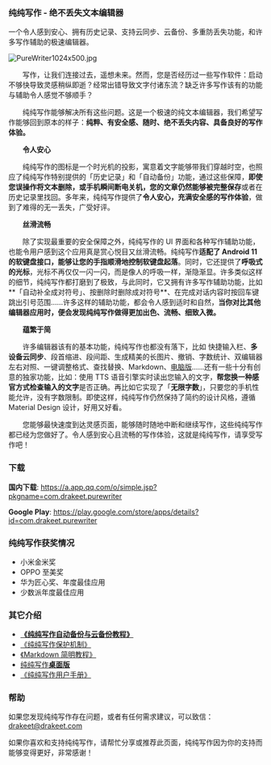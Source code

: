 ### 纯纯写作 - 绝不丢失文本编辑器

一个令人感到安心、拥有历史记录、支持云同步、云备份、多重防丢失功能，和许多写作辅助的极速编辑器。

![PureWriter1024x500.jpg](https://tva1.sinaimg.com/mw2000/86e2ff85gy1gqlo1gmetxj21kw0rs46f.jpg)



　　写作，让我们连接过去，遥想未来。然而，您是否经历过一些写作软件：启动不够快导致灵感稍纵即逝？经常出错导致文字付诸东流？缺乏许多写作该有的功能与辅助令人感觉不够顺手？

　　纯纯写作能够解决所有这些问题。这是一个极速的纯文本编辑器，我们希望写作能够回到原本的样子：<b>纯粹、有安全感、随时、绝不丢失内容、具备良好的写作体验。</b>

　　**令人安心**

　　纯纯写作的图标是一个时光机的投影，寓意着文字能够带我们穿越时空，也照应了纯纯写作特别提供的「历史记录」和「自动备份」功能，通过这些保障，**即使您误操作将文本删除，或手机瞬间断电关机，您的文章仍然能够被完整保存**或者在历史记录里找回。多年来，纯纯写作提供了**令人安心，充满安全感的写作体验**，做到了难得的无一丢失，广受好评。

　　**丝滑流畅**

　　除了实现最重要的安全保障之外，纯纯写作的 UI 界面和各种写作辅助功能，也能令用户感到这个应用真是赏心悦目又丝滑流畅。纯纯写作**适配了 Android 11 的软键盘接口，能够让您的手指顺滑地控制软键盘起落**。同时，它还提供了**呼吸式的光标**，光标不再仅仅一闪一闪，而是像人的呼吸一样，渐隐渐显。许多类似这样的细节，纯纯写作都打磨到了极致，与此同时，它又拥有许多写作辅助功能，比如**「自动补全成对符号」、按删除时删除成对符号**、在完成对话内容时按回车键跳出引号范围……许多这样的辅助功能，都会令人感到适时和自然，**当你对比其他编辑器应用时，便会发现纯纯写作做得更加出色、流畅、细致入微。**

　　**蕴繁于简**

　　许多编辑器该有的基本功能，纯纯写作也都没有落下，比如 快捷输入栏、<b>多设备云同步</b>、段首缩进、段间距、生成精美的长图片、撤销、字数统计、双编辑器左右对照、一键调整格式、查找替换、Markdown、[电脑版](desktop)……还有一些十分有创意的独家功能，比如：使用 TTS 语音引擎实时读出您输入的文字，**帮您换一种感官方式检查输入的文字**是否正确。再比如它实现了「**无限字数**」，只要您的手机性能允许，没有字数限制。即使这样，纯纯写作仍然保持了简约的设计风格，遵循 Material Design 设计，好用又好看。

　　您能够最快速度到达灵感页面，能够随时随地中断和继续写作，这些纯纯写作都已经为您做好了。令人感到安心且流畅的写作体验，这就是纯纯写作，请享受写作吧！

### 下载

**国内下载**: https://a.app.qq.com/o/simple.jsp?pkgname=com.drakeet.purewriter

**Google Play**: https://play.google.com/store/apps/details?id=com.drakeet.purewriter



### 纯纯写作获奖情况

* 小米金米奖
* OPPO 至美奖
* 华为匠心奖、年度最佳应用
* 少数派年度最佳应用



### 其它介绍

- [**《纯纯写作自动备份与云备份教程》**](backups)
- [《纯纯写作保护机制》](protections)
- [《Markdown 简明教程》](markdown)
- [纯纯写作**桌面版**](desktop)
- [《纯纯写作用户手册》](wiki)



### 帮助

如果您发现纯纯写作存在问题，或者有任何需求建议，可以致信：drakeet@drakeet.com

如果你喜欢和支持纯纯写作，请帮忙分享或推荐此页面，纯纯写作因为你的支持而能够变得更好，非常感谢！

